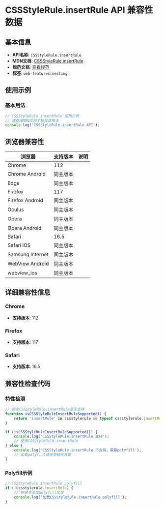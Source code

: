 # CSSStyleRule.insertRule API 兼容性数据

## 基本信息

- **API名称**: `CSSStyleRule.insertRule`
- **MDN文档**: [CSSStyleRule.insertRule](https://developer.mozilla.org/docs/Web/API/CSSGroupingRule/insertRule)
- **规范文档**: [查看规范](https://drafts.csswg.org/cssom-1/#dom-cssgroupingrule-insertrule)
- **标签**: `web-features:nesting`

## 使用示例

### 基本用法

```javascript
// CSSStyleRule.insertRule 使用示例
// 请查阅MDN文档了解具体用法
console.log('CSSStyleRule.insertRule API');
```

## 浏览器兼容性

| 浏览器 | 支持版本 | 说明 |
|--------|----------|------|
| Chrome | 112 |  |
| Chrome Android | 同主版本 |  |
| Edge | 同主版本 |  |
| Firefox | 117 |  |
| Firefox Android | 同主版本 |  |
| Oculus | 同主版本 |  |
| Opera | 同主版本 |  |
| Opera Android | 同主版本 |  |
| Safari | 16.5 |  |
| Safari iOS | 同主版本 |  |
| Samsung Internet | 同主版本 |  |
| WebView Android | 同主版本 |  |
| webview_ios | 同主版本 |  |

## 详细兼容性信息

### Chrome

- **支持版本**: 112

### Firefox

- **支持版本**: 117

### Safari

- **支持版本**: 16.5

## 兼容性检查代码

### 特性检测

```javascript
// 检查CSSStyleRule.insertRule是否支持
function isCSSStyleRuleInsertRuleSupported() {
    return 'insertRule' in cssstylerule && typeof cssstylerule.insertRule === 'function';
}

if (isCSSStyleRuleInsertRuleSupported()) {
    console.log('CSSStyleRule.insertRule 支持');
    // 使用CSSStyleRule.insertRule
} else {
    console.log('CSSStyleRule.insertRule 不支持，需要polyfill');
    // 加载polyfill或使用替代方案
}
```

### Polyfill示例

```javascript
// CSSStyleRule.insertRule polyfill
if (!cssstylerule.insertRule) {
    // 在这里添加polyfill实现
    console.log('加载CSSStyleRule.insertRule polyfill');
}
```


